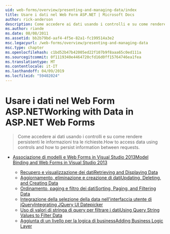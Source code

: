 ```yaml
---
uid: web-forms/overview/presenting-and-managing-data/index
title: Usare i dati nel Web Form ASP.NET | Microsoft Docs
author: rick-anderson
description: Come accedere ai dati usando i controlli e su come rendere persistenti le informazioni tra le richieste.
ms.author: riande
ms.date: 08/08/2011
ms.assetid: bb2b79bd-aaf4-4f5e-82a1-fc199514a3e2
msc.legacyurl: /web-forms/overview/presenting-and-managing-data
msc.type: chapter
ms.openlocfilehash: c1bd52b47b42005ed22f107b9f8aaa65c0ed111a
ms.sourcegitcommit: 0f1119340e4464720cfd16d0ff15764746ea1fea
ms.translationtype: MT
ms.contentlocale: it-IT
ms.lasthandoff: 04/09/2019
ms.locfileid: "59402024"
---
```

# <a name="working-with-data-in-aspnet-web-forms"></a><span data-ttu-id="8914b-103">Usare i dati nel Web Form ASP.NET</span><span class="sxs-lookup"><span data-stu-id="8914b-103">Working with Data in ASP.NET Web Forms</span></span>

> <span data-ttu-id="8914b-104">Come accedere ai dati usando i controlli e su come rendere persistenti le informazioni tra le richieste.</span><span class="sxs-lookup"><span data-stu-id="8914b-104">How to access data using controls and how to persist information between requests.</span></span>


- [<span data-ttu-id="8914b-105">Associazione di modelli e Web Forms in Visual Studio 2013</span><span class="sxs-lookup"><span data-stu-id="8914b-105">Model Binding and Web Forms in Visual Studio 2013</span></span>](model-binding/index.md)

    - [<span data-ttu-id="8914b-106">Recupero e visualizzazione dei dati</span><span class="sxs-lookup"><span data-stu-id="8914b-106">Retrieving and Displaying Data</span></span>](model-binding/retrieving-data.md)
    - [<span data-ttu-id="8914b-107">Aggiornamento, eliminazione e creazione di dati</span><span class="sxs-lookup"><span data-stu-id="8914b-107">Updating, Deleting, and Creating Data</span></span>](model-binding/updating-deleting-and-creating-data.md)
    - [<span data-ttu-id="8914b-108">Ordinamento, paging e filtro dei dati</span><span class="sxs-lookup"><span data-stu-id="8914b-108">Sorting, Paging, and Filtering Data</span></span>](model-binding/sorting-paging-and-filtering-data.md)
    - [<span data-ttu-id="8914b-109">Integrazione della selezione della data nell'interfaccia utente di jQuery</span><span class="sxs-lookup"><span data-stu-id="8914b-109">Integrating JQuery UI Datepicker</span></span>](model-binding/integrating-jquery-ui.md)
    - [<span data-ttu-id="8914b-110">Uso di valori di stringa di query per filtrare i dati</span><span class="sxs-lookup"><span data-stu-id="8914b-110">Using Query String Values to Filter Data</span></span>](model-binding/using-query-string-values-to-retrieve-data.md)
    - [<span data-ttu-id="8914b-111">Aggiunta di un livello per la logica di business</span><span class="sxs-lookup"><span data-stu-id="8914b-111">Adding Business Logic Layer</span></span>](model-binding/adding-business-logic-layer.md)
